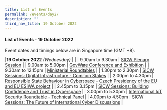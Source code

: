 ```yaml
---
title: List of Events
permalink: /events/day2/
description: ""
third_nav_title: 19 October 2022
---
```

#### **List of Events - 19 October 2022**

Event dates and timings below are in Singapore time (GMT +8). 

|**19 October 2022** *(Wednesday)* |                                                                                                |
| 9.00am to 9.30am           | [SICW Plenary Session](/events/19-October-2022/sicw-plenary-session)    |
| 9.00am to 5.00pm           | [GovWare Conference and Exhibition](/events/19-October-2022/GovWare-conference-and-exhibition/)                               |
| 9.30am to 12.15pm           | [Ministerial Roundtables](/events/19-October-2022/ministerial-roundtables) |
| 1.30pm to 2.30pm              | [SICW Sessions: Digital Infrastructure - Common Stakes](/events/19-October-2022/digital-infrastructure/)                                    |
| 2.00pm to 4.30pm              | [Responsible State Behaviour in Cyberspace - Czech Presidency of the EU and EU ESIWA project](/events/19-October-2022/responsible-state-behaviour-in-cyberspace/)                                    |
| 2.45pm to 3.35pm              | [SICW Sessions: Building Confidence and Trust in Cyberspace](/events/19-October-2022/building-confidence-and-trust-in-cyberspace/)                                    |
| 3.00pm to 5.30pm           | [International IoT Security Roundtable - Technical Panel](/events/19-October-2022/iiotsrt-technical-panel)     |
| 4.00pm to 4.50pm           | [SICW Sessions: The Future of International Cyber Discussions](/events/19-October-2022/the-future-of-international-cyber-discussions/)                               |